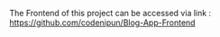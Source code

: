 The Frontend of this project can be accessed via link :  https://github.com/codenipun/Blog-App-Frontend
